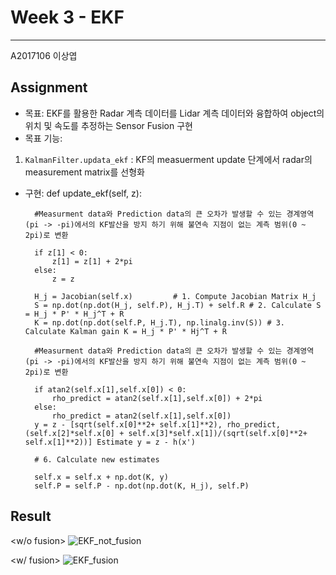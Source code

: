 # Week 3 - EKF
---
A2017106 이상엽

## Assignment

- 목표: EKF를 활용한 Radar 계측 데이터를 Lidar 계측 데이터와 융합하여 object의 위치 및 속도를 추정하는 Sensor Fusion 구현
- 목표 기능:
1) `KalmanFilter.updata_ekf` : KF의 measuerment update 단계에서 radar의 measurement matrix를 선형화      
- 구현:
 def update_ekf(self, z):
 
        #Measurment data와 Prediction data의 큰 오차가 발생할 수 있는 경계영역(pi -> -pi)에서의 KF발산을 방지 하기 위해 불연속 지점이 없는 계측 범위(0 ~ 2pi)로 변환 
 
        if z[1] < 0: 
            z[1] = z[1] + 2*pi
        else: 
            z = z
       
        H_j = Jacobian(self.x)         # 1. Compute Jacobian Matrix H_j
        S = np.dot(np.dot(H_j, self.P), H_j.T) + self.R # 2. Calculate S = H_j * P' * H_j^T + R
        K = np.dot(np.dot(self.P, H_j.T), np.linalg.inv(S)) # 3. Calculate Kalman gain K = H_j * P' * Hj^T + R
        
        #Measurment data와 Prediction data의 큰 오차가 발생할 수 있는 경계영역(pi -> -pi)에서의 KF발산을 방지 하기 위해 불연속 지점이 없는 계측 범위(0 ~ 2pi)로 변환 
 
        if atan2(self.x[1],self.x[0]) < 0:
            rho_predict = atan2(self.x[1],self.x[0]) + 2*pi
        else:
            rho_predict = atan2(self.x[1],self.x[0])
        y = z - [sqrt(self.x[0]**2+ self.x[1]**2), rho_predict,(self.x[2]*self.x[0] + self.x[3]*self.x[1])/(sqrt(self.x[0]**2+ self.x[1]**2))] Estimate y = z - h(x')
        
        # 6. Calculate new estimates
        
        self.x = self.x + np.dot(K, y)
        self.P = self.P - np.dot(np.dot(K, H_j), self.P)
## Result
<w/o fusion>
![EKF_not_fusion](https://user-images.githubusercontent.com/80674433/112262706-65cd8580-8cb1-11eb-93b0-3018f3f0e0d7.png)

<w/ fusion>
![EKF_fusion](https://user-images.githubusercontent.com/80674433/112262733-75e56500-8cb1-11eb-872a-8f0e43492c2b.png)

